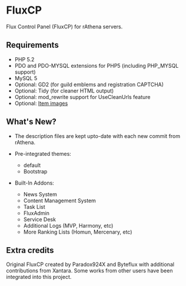 FluxCP
======

Flux Control Panel (FluxCP) for rAthena servers.

Requirements
---------
* PHP 5.2
* PDO and PDO-MYSQL extensions for PHP5 (including PHP_MYSQL support)
* MySQL 5
* Optional: GD2 (for guild emblems and registration CAPTCHA)
* Optional: Tidy (for cleaner HTML output)
* Optional: mod_rewrite support for UseCleanUrls feature
* Optional: [Item images](http://rathena.org/board/topic/68616-png-items/)


What's New?
---------
* The description files are kept upto-date with each new commit from rAthena.
* Pre-integrated themes:
	- default
	- Bootstrap
	
* Built-In Addons:
	- News System
	- Content Management System
	- Task List
	- FluxAdmin
	- Service Desk
	- Additional Logs (MVP, Harmony, etc)
	- More Ranking Lists (Homun, Mercenary, etc)


Extra credits
---------
Original FluxCP created by Paradox924X and Byteflux with additional contributions from Xantara.
Some works from other users have been integrated into this project.
